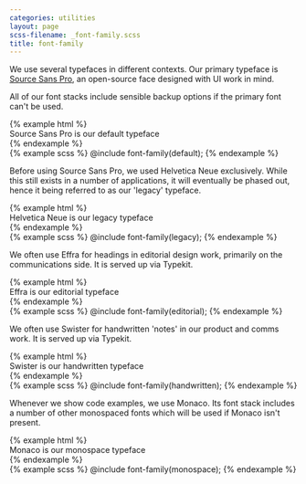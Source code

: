 ```yaml
---
categories: utilities
layout: page
scss-filename: _font-family.scss
title: font-family
---
```


We use several typefaces in different contexts. Our primary typeface is [Source Sans Pro](https://github.com/adobe-fonts/source-sans-pro), an open-source face designed with UI work in mind.

All of our font stacks include sensible backup options if the primary font can't be used.

<div class="DocsExample DocsExample--grouped">
{% example html %}
<div class="u-font-family--default">
  Source Sans Pro is our default typeface
</div>
{% endexample %}
</div>

<div class="DocsExample DocsExample--renderHidden">
{% example scss %}
@include font-family(default);
{% endexample %}
</div>


Before using Source Sans Pro, we used Helvetica Neue exclusively. While this still exists in a number of applications, it will eventually be phased out, hence it being referred to as our 'legacy' typeface.

<div class="DocsExample DocsExample--grouped">
{% example html %}
<div class="u-font-family--legacy">
  Helvetica Neue is our legacy typeface
</div>
{% endexample %}
</div>

<div class="DocsExample DocsExample--renderHidden">
{% example scss %}
@include font-family(legacy);
{% endexample %}
</div>


We often use Effra for headings in editorial design work, primarily on the communications side. It is served up via Typekit.

<div class="DocsExample DocsExample--grouped">
{% example html %}
<div class="u-font-family--editorial">
  Effra is our editorial typeface
</div>
{% endexample %}
</div>

<div class="DocsExample DocsExample--renderHidden">
{% example scss %}
@include font-family(editorial);
{% endexample %}
</div>


We often use Swister for handwritten 'notes' in our product and comms work. It is served up via Typekit.

<div class="DocsExample DocsExample--grouped">
{% example html %}
<div class="u-font-family--handwritten">
  Swister is our handwritten typeface
</div>
{% endexample %}
</div>

<div class="DocsExample DocsExample--renderHidden">
{% example scss %}
@include font-family(handwritten);
{% endexample %}
</div>


Whenever we show code examples, we use Monaco. Its font stack includes a number of other monospaced fonts which will be used if Monaco isn't present.

<div class="DocsExample DocsExample--grouped">
{% example html %}
<div class="u-font-family--monospace">
  Monaco is our monospace typeface
</div>
{% endexample %}
</div>

<div class="DocsExample DocsExample--renderHidden">
{% example scss %}
@include font-family(monospace);
{% endexample %}
</div>
